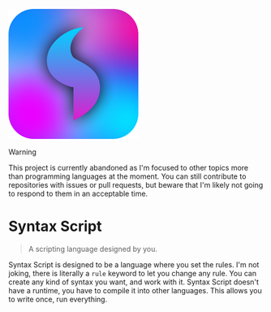 ![Syntax Script Logo](./SyntaxScript-256.png)

> [!WARNING]
> This project is currently abandoned as I'm focused to other topics more than programming languages at the moment. You can still contribute to repositories with issues or pull requests, but beware that I'm likely not going to respond to them in an acceptable time.

# Syntax Script
> A scripting language designed by you.

Syntax Script is designed to be a language where you set the rules. I'm not joking, there is literally a `rule` keyword to let you change any rule. You can create any kind of syntax you want, and work with it. Syntax Script doesn't have a runtime, you have to compile it into other languages. This allows you to write once, run everything.
